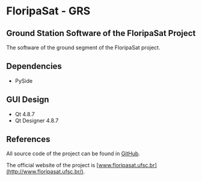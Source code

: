 # FloripaSat - GRS
## Ground Station Software of the FloripaSat Project

The software of the ground segment of the FloripaSat project.

## Dependencies

* PySide

## GUI Design

* Qt 4.8.7
* Qt Designer 4.8.7

## References

All source code of the project can be found in [GitHub](https://github.com/floripasat).

The official website of the project is [www.floripasat.ufsc.br](http://www.floripasat.ufsc.br/).
